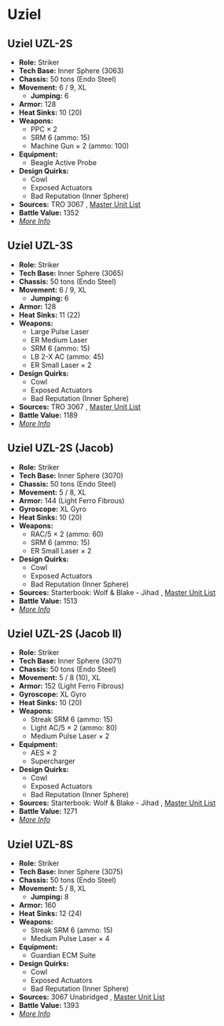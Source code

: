 # Uziel 

## Uziel UZL-2S 

- **Role:** Striker 
- **Tech Base:** Inner Sphere (3063) 
- **Chassis:** 50 tons (Endo Steel) 
- **Movement:** 6 / 9, XL 
  - **Jumping:** 6 
- **Armor:** 128 
- **Heat Sinks:** 10 (20) 
- **Weapons:** 
  - PPC × 2 
  - SRM 6 (ammo: 15) 
  - Machine Gun × 2 (ammo: 100) 
- **Equipment:** 
  - Beagle Active Probe 
- **Design Quirks:** 
  - Cowl 
  - Exposed Actuators 
  - Bad Reputation (Inner Sphere) 
- **Sources:** TRO 3067 , [Master Unit List](http://masterunitlist.info/Unit/Details/5331) 
- **Battle Value:** 1352 
- [*More Info*](uziel/uziel_uzl-2s.md) 

## Uziel UZL-3S 

- **Role:** Striker 
- **Tech Base:** Inner Sphere (3065) 
- **Chassis:** 50 tons (Endo Steel) 
- **Movement:** 6 / 9, XL 
  - **Jumping:** 6 
- **Armor:** 128 
- **Heat Sinks:** 11 (22) 
- **Weapons:** 
  - Large Pulse Laser 
  - ER Medium Laser 
  - SRM 6 (ammo: 15) 
  - LB 2-X AC (ammo: 45) 
  - ER Small Laser × 2 
- **Design Quirks:** 
  - Cowl 
  - Exposed Actuators 
  - Bad Reputation (Inner Sphere) 
- **Sources:** TRO 3067 , [Master Unit List](http://masterunitlist.info/Unit/Details/5332) 
- **Battle Value:** 1189 
- [*More Info*](uziel/uziel_uzl-3s.md) 

## Uziel UZL-2S (Jacob) 

- **Role:** Striker 
- **Tech Base:** Inner Sphere (3070) 
- **Chassis:** 50 tons (Endo Steel) 
- **Movement:** 5 / 8, XL 
- **Armor:** 144 (Light Ferro Fibrous) 
- **Gyroscope:** XL Gyro 
- **Heat Sinks:** 10 (20) 
- **Weapons:** 
  - RAC/5 × 2 (ammo: 60) 
  - SRM 6 (ammo: 15) 
  - ER Small Laser × 2 
- **Design Quirks:** 
  - Cowl 
  - Exposed Actuators 
  - Bad Reputation (Inner Sphere) 
- **Sources:** Starterbook: Wolf & Blake - Jihad , [Master Unit List](http://masterunitlist.info/Unit/Details/3367) 
- **Battle Value:** 1513 
- [*More Info*](uziel/uziel_uzl-2s_jacob.md) 

## Uziel UZL-2S (Jacob II) 

- **Role:** Striker 
- **Tech Base:** Inner Sphere (3071) 
- **Chassis:** 50 tons (Endo Steel) 
- **Movement:** 5 / 8 (10), XL 
- **Armor:** 152 (Light Ferro Fibrous) 
- **Gyroscope:** XL Gyro 
- **Heat Sinks:** 10 (20) 
- **Weapons:** 
  - Streak SRM 6 (ammo: 15) 
  - Light AC/5 × 2 (ammo: 80) 
  - Medium Pulse Laser × 2 
- **Equipment:** 
  - AES × 2 
  - Supercharger 
- **Design Quirks:** 
  - Cowl 
  - Exposed Actuators 
  - Bad Reputation (Inner Sphere) 
- **Sources:** Starterbook: Wolf & Blake - Jihad , [Master Unit List](http://masterunitlist.info/Unit/Details/3366) 
- **Battle Value:** 1271 
- [*More Info*](uziel/uziel_uzl-2s_jacob_ii.md) 

## Uziel UZL-8S 

- **Role:** Striker 
- **Tech Base:** Inner Sphere (3075) 
- **Chassis:** 50 tons (Endo Steel) 
- **Movement:** 5 / 8, XL 
  - **Jumping:** 8 
- **Armor:** 160 
- **Heat Sinks:** 12 (24) 
- **Weapons:** 
  - Streak SRM 6 (ammo: 15) 
  - Medium Pulse Laser × 4 
- **Equipment:** 
  - Guardian ECM Suite 
- **Design Quirks:** 
  - Cowl 
  - Exposed Actuators 
  - Bad Reputation (Inner Sphere) 
- **Sources:** 3067 Unabridged , [Master Unit List](http://masterunitlist.info/Unit/Details/5679) 
- **Battle Value:** 1393 
- [*More Info*](uziel/uziel_uzl-8s.md) 

